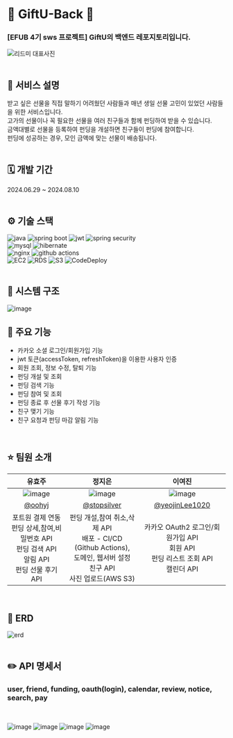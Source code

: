 # 🎁 GiftU-Back 🎁
### [EFUB 4기 sws 프로젝트] GiftU의 백엔드 레포지토리입니다.
![리드미 대표사진](https://github.com/user-attachments/assets/e23d2a0f-46c7-4c02-80a7-bfd12cf502fb)
<br><br>

## 🎀 서비스 설명
받고 싶은 선물을 직접 말하기 어려웠던 사람들과 매년 생일 선물 고민이 있었던 사람들을 위한 서비스입니다.<br>
고가의 선물이나 꼭 필요한 선물을 여러 친구들과 함께 펀딩하여 받을 수 있습니다. <br>
금액대별로 선물을 등록하여 펀딩을 개설하면 친구들이 펀딩에 참여합니다. <br>
펀딩에 성공하는 경우, 모인 금액에 맞는 선물이 배송됩니다. <br>
<br>

## 🗓️ 개발 기간
2024.06.29 ~ 2024.08.10
<br><br>

## ⚙️ 기술 스택
<div>
  <img alt="java" src="https://img.shields.io/badge/Java-ED8B00?style=flat&logo=openjdk&logoColor=white" />
  <img alt="spring boot" src="https://img.shields.io/badge/Spring Boot-6DB33F?style=flat&logo=springboot&logoColor=white" />
  <img alt="jwt" src="https://img.shields.io/badge/JWT-282828?style=flat&logo=jsonwebtokens&logoColor=white" />
  <img alt="spring security" src="https://img.shields.io/badge/Spring Security-6DB33F?style=flat&logo=springsecurity&logoColor=white" />
</div>
<div>
  <img alt="mysql" src="https://img.shields.io/badge/MySQL-4479A1?style=flat&logo=mysql&logoColor=white" />
  <img alt="hibernate" src="https://img.shields.io/badge/Hibernate-59666C?style=flat&logo=hibernate&logoColor=white" />
</div>
<div>
  <img alt="nginx" src="https://img.shields.io/badge/NGINX-009639?style=flat&logo=nginx&logoColor=white" />
  <img alt="github actions" src="https://img.shields.io/badge/Github Actions-2088FF?style=flat&logo=githubactions&logoColor=white" />
</div>
<div>
  <img alt="EC2" src="https://img.shields.io/badge/AWS EC2-FF9900?style=flat&logo=amazonec2&logoColor=white" />
  <img alt="RDS" src="https://img.shields.io/badge/AWS RDS-527FFF?style=flat&logo=amazonrds&logoColor=white" />
  <img alt="S3" src="https://img.shields.io/badge/AWS S3-569A31?style=flat&logo=amazons3&logoColor=white" />
  <img alt="CodeDeploy" src="https://img.shields.io/badge/ AWS CodeDeploy-527FFF?style=flat&logo=Amazon AWS&logoColor=white"/>
</div>
<br>

## 🔧 시스템 구조
![image](https://github.com/user-attachments/assets/00d87136-50c9-4ee9-b78b-64d6ec64dd6e)
<br>

## 📌 주요 기능 
- 카카오 소셜 로그인/회원가입 기능
- jwt 토큰(accessToken, refreshToken)을 이용한 사용자 인증
- 회원 조회, 정보 수정, 탈퇴 기능
- 펀딩 개설 및 조회
- 펀딩 검색 기능
- 펀딩 참여 및 조회
- 펀딩 종료 후 선물 후기 작성 기능 
- 친구 맺기 기능
- 친구 요청과 펀딩 마감 알림 기능
<br>
  
## ⭐ 팀원 소개 
|유효주|정지은|이여진|
|:------------:|:----------------:|:----------------:|
| ![image](https://github.com/user-attachments/assets/60fe7e6d-338f-40f6-9578-065f34ae199b) | ![image](https://github.com/user-attachments/assets/aa0a04a7-1952-4e71-a926-566e2f9a6885) |![image](https://github.com/user-attachments/assets/0905f04c-7175-4185-8a44-adce058f5a4f)|
|[@oohyj](https://github.com/oohyj)|[@stopsilver](https://github.com/stopsilver123)|[@yeojinLee1020](https://github.com/yeojinLee1020)|
|포트원 결제 연동 <br> 펀딩 상세,참여,비밀번호 API <br> 펀딩 검색 API <br> 알림 API <br> 펀딩 선물 후기 API|펀딩 개설,참여 취소,삭제 API <br> 배포 - CI/CD (Github Actions), <br> 도메인, 웹서버 설정 <br> 친구 API <br> 사진 업로드(AWS S3) | 카카오 OAuth2 로그인/회원가입 API <br> 회원 API <br> 펀딩 리스트 조회 API <br> 캘린더 API |
<br>

## 📜 ERD
![erd](https://github.com/user-attachments/assets/12eab85e-c946-4c9a-b24d-1006b15e20ef)
<br><br>

## ✏️ API 명세서   
### user, friend, funding, oauth(login), calendar, review, notice, search, pay
<br>

![image](https://github.com/user-attachments/assets/43cc0b36-f809-4cd8-9c90-0ea8070462f8)
![image](https://github.com/user-attachments/assets/6ecefe92-7be0-4f58-9cbf-31cc6e5eed62)
![image](https://github.com/user-attachments/assets/25b828d0-0b7d-4c7a-97fe-1e56ef64657e)
![image](https://github.com/user-attachments/assets/2f341025-8772-48ed-ae1f-53841789f175)



